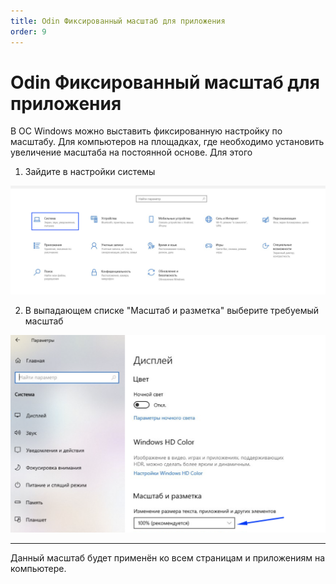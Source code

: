 ```yaml
---
title: Odin Фиксированный масштаб для приложения
order: 9
---
```


# Odin Фиксированный масштаб для приложения

В ОС Windows можно выставить фиксированную настройку по масштабу. Для компьютеров на площадках, где необходимо установить увеличение масштаба на постоянной основе.  Для этого

1. Зайдите в настройки системы

![](<../.gitbook/assets/image (312).png>)

2. В выпадающем списке "Масштаб и разметка" выберите требуемый масштаб

![](<../.gitbook/assets/image (311).png>)

***

Данный масштаб будет применён ко всем страницам и приложениям на компьютере.